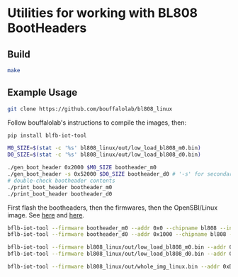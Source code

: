 # Utilities for working with BL808 BootHeaders

## Build
```bash
make
```

## Example Usage
```bash
git clone https://github.com/bouffalolab/bl808_linux
```
Follow bouffalolab's instructions to compile the images, then:
```bash
pip install blfb-iot-tool

M0_SIZE=$(stat -c '%s' bl808_linux/out/low_load_bl808_m0.bin)
D0_SIZE=$(stat -c '%s' bl808_linux/out/low_load_bl808_d0.bin)

./gen_boot_header 0x2000 $M0_SIZE bootheader_m0
./gen_boot_header -s 0x52000 $D0_SIZE bootheader_d0 # '-s' for secondary (Group 1) bootheader
# double-check bootheader contents
./print_boot_header bootheader_m0
./print_boot_header bootheader_d0
```
First flash the bootheaders, then the firmwares, then the OpenSBI/Linux image.
See [here](https://github.com/bouffalolab/bl808_linux/issues/22) and [here](https://wiki.pine64.org/images/9/9f/Linux_BL808_en.pdf).
```bash
bflb-iot-tool --firmware bootheader_m0 --addr 0x0 --chipname bl808 --interface uart --port /dev/ttyUSB0 --baudrate 2000000 --single
bflb-iot-tool --firmware bootheader_d0 --addr 0x1000 --chipname bl808 --interface uart --port /dev/ttyUSB0 --baudrate 2000000 --single

bflb-iot-tool --firmware bl808_linux/out/low_load_bl808_m0.bin --addr 0x2000 --chipname bl808 --interface uart --port /dev/ttyUSB0 --baudrate 2000000 --single
bflb-iot-tool --firmware bl808_linux/out/low_load_bl808_d0.bin --addr 0x52000 --chipname bl808 --interface uart --port /dev/ttyUSB0 --baudrate 2000000 --single

bflb-iot-tool --firmware bl808_linux/out/whole_img_linux.bin --addr 0xD2000 --chipname bl808 --interface uart --port /dev/ttyUSB0 --baudrate 2000000 --single
```
